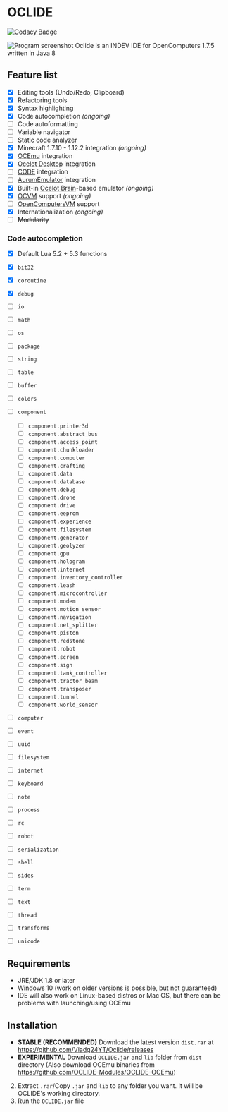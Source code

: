 # OCLIDE
[![Codacy Badge](https://app.codacy.com/project/badge/Grade/d0ace57bc0a349529c699733b8dc3e9e)](https://www.codacy.com/gh/Vladg24YT/Oclide/dashboard?utm_source=github.com&amp;utm_medium=referral&amp;utm_content=Vladg24YT/Oclide&amp;utm_campaign=Badge_Grade)<br>

![Program screenshot](https://raw.githubusercontent.com/Vladg24YT/Oclide/gh-pages/images/screenshots/OCLIDE_screenshot.png) 
Oclide is an INDEV IDE for OpenComputers 1.7.5 written in Java 8

## Feature list
- [x] Editing tools (Undo/Redo, Clipboard)
- [x] Refactoring tools
- [x] Syntax highlighting
- [x] Code autocompletion *(ongoing)*
- [ ] Code autoformatting
- [ ] Variable navigator
- [ ] Static code analyzer
- [x] Minecraft 1.7.10 - 1.12.2 integration *(ongoing)*
- [x] [OCEmu](https://github.com/zenith391/OCEmu) integration
- [x] [Ocelot Desktop](https://gitlab.com/cc-ru/ocelot/ocelot-desktop/) integration
- [ ] [CODE](https://github.com/Avevad/code) integration
- [ ] [AurumEmulator](https://github.com/Zabqer/AurumEmulator) integration
- [x] Built-in [Ocelot Brain](https://gitlab.com/cc-ru/ocelot/ocelot-brain)-based emulator *(ongoing)*
- [x] [OCVM](https://github.com/payonel/ocvm) support *(ongoing)*
- [ ] [OpenComputersVM](https://github.com/FrostyPenguin/OpenComputersVM) support
- [x] Internationalization *(ongoing)*
- [ ] <s>Modularity</s>

### Code autocompletion
- [x] Default Lua 5.2 + 5.3 functions
- [x] `bit32`
- [x] `coroutine`
- [x] `debug`
- [ ] `io`
- [ ] `math`
- [ ] `os`
- [ ] `package`
- [ ] `string`
- [ ] `table`
- [ ] `buffer`
- [ ] `colors`
- [ ] `component`
  - [ ] `component.printer3d`
  - [ ] `component.abstract_bus`
  - [ ] `component.access_point`
  - [ ] `component.chunkloader`
  - [ ] `component.computer`
  - [ ] `component.crafting`
  - [ ] `component.data`
  - [ ] `component.database`
  - [ ] `component.debug`
  - [ ] `component.drone`
  - [ ] `component.drive`
  - [ ] `component.eeprom`
  - [ ] `component.experience`
  - [ ] `component.filesystem`
  - [ ] `component.generator`
  - [ ] `component.geolyzer`
  - [ ] `component.gpu`
  - [ ] `component.hologram`
  - [ ] `component.internet`
  - [ ] `component.inventory_controller`
  - [ ] `component.leash`
  - [ ] `component.microcontroller`
  - [ ] `component.modem`
  - [ ] `component.motion_sensor`
  - [ ] `component.navigation`
  - [ ] `component.net_splitter`
  - [ ] `component.piston`
  - [ ] `component.redstone`
  - [ ] `component.robot`
  - [ ] `component.screen`
  - [ ] `component.sign`
  - [ ] `component.tank_controller`
  - [ ] `component.tractor_beam`
  - [ ] `component.transposer`
  - [ ] `component.tunnel`
  - [ ] `component.world_sensor`
- [ ] `computer`
- [ ] `event`
- [ ] `uuid`
- [ ] `filesystem`
- [ ] `internet`
- [ ] `keyboard`
- [ ] `note`
- [ ] `process`
- [ ] `rc`
- [ ] `robot`
- [ ] `serialization`
- [ ] `shell`
- [ ] `sides`
- [ ] `term`
- [ ] `text`
- [ ] `thread`
- [ ] `transforms`
- [ ] `unicode`


## Requirements
* JRE/JDK 1.8 or later
* Windows 10 (work on older versions is possible, but not guaranteed)
* IDE will also work on Linux-based distros or Mac OS, but there can be problems with launching/using OCEmu

## Installation
- **STABLE (RECOMMENDED)** Download the latest version `dist.rar` at https://github.com/Vladg24YT/Oclide/releases  
- **EXPERIMENTAL** Download `OCLIDE.jar` and `lib` folder from `dist` directory (Also download OCEmu binaries from https://github.com/OCLIDE-Modules/OCLIDE-OCEmu) 
2. Extract `.rar`/Copy `.jar` and `lib` to any folder you want. It will be OCLIDE's working directory.
3. Run the `OCLIDE.jar` file
